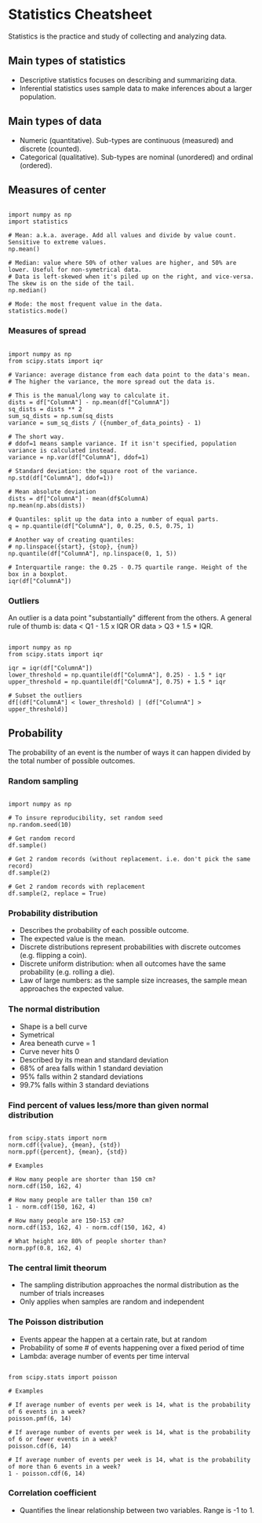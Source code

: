 
# Statistics Cheatsheet

Statistics is the practice and study of collecting and analyzing data. 

## Main types of statistics

- Descriptive statistics focuses on describing and summarizing data.
- Inferential statistics uses sample data to make inferences about a larger population.

## Main types of data

- Numeric (quantitative). Sub-types are continuous (measured) and discrete (counted).
- Categorical (qualitative). Sub-types are nominal (unordered) and ordinal (ordered).

## Measures of center

~~~

import numpy as np
import statistics

# Mean: a.k.a. average. Add all values and divide by value count. Sensitive to extreme values.
np.mean()

# Median: value where 50% of other values are higher, and 50% are lower. Useful for non-symetrical data.
# Data is left-skewed when it's piled up on the right, and vice-versa. The skew is on the side of the tail.
np.median()

# Mode: the most frequent value in the data.
statistics.mode()

~~~

### Measures of spread

~~~

import numpy as np
from scipy.stats import iqr

# Variance: average distance from each data point to the data's mean.
# The higher the variance, the more spread out the data is.

# This is the manual/long way to calculate it.
dists = df["ColumnA"] - np.mean(df["ColumnA"])
sq_dists = dists ** 2
sum_sq_dists = np.sum(sq_dists
variance = sum_sq_dists / ({number_of_data_points} - 1)

# The short way.
# ddof=1 means sample variance. If it isn't specified, population variance is calculated instead.
variance = np.var(df["ColumnA"], ddof=1)

# Standard deviation: the square root of the variance.
np.std(df["ColumnA"], ddof=1))

# Mean absolute deviation
dists = df["ColumnA"] - mean(df$ColumnA)
np.mean(np.abs(dists))

# Quantiles: split up the data into a number of equal parts.
q = np.quantile(df["ColumnA"], 0, 0.25, 0.5, 0.75, 1)

# Another way of creating quantiles:
# np.linspace({start}, {stop}, {num})
np.quantile(df["ColumnA"], np.linspace(0, 1, 5))

# Interquartile range: the 0.25 - 0.75 quartile range. Height of the box in a boxplot.
iqr(df["ColumnA"])

~~~

### Outliers

An outlier is a data point "substantially" different from the others. A general rule of thumb is: data < Q1 - 1.5 x IQR OR data > Q3 + 1.5 * IQR.

~~~

import numpy as np
from scipy.stats import iqr

iqr = iqr(df["ColumnA"])
lower_threshold = np.quantile(df["ColumnA"], 0.25) - 1.5 * iqr
upper_threshold = np.quantile(df["ColumnA"], 0.75) + 1.5 * iqr

# Subset the outliers
df[(df["ColumnA"] < lower_threshold) | (df["ColumnA"] > upper_threshold)]

~~~

## Probability

The probability of an event is the number of ways it can happen divided by the total number of possible outcomes.

### Random sampling

~~~

import numpy as np

# To insure reproducibility, set random seed
np.random.seed(10)

# Get random record
df.sample()

# Get 2 random records (without replacement. i.e. don't pick the same record)
df.sample(2)

# Get 2 random records with replacement
df.sample(2, replace = True)

~~~

### Probability distribution

- Describes the probability of each possible outcome.
- The expected value is the mean.
- Discrete distributions represent probabilities with discrete outcomes (e.g. flipping a coin).
- Discrete uniform distribution: when all outcomes have the same probability (e.g. rolling a die).
- Law of large numbers: as the sample size increases, the sample mean approaches the expected value.

### The normal distribution

- Shape is a bell curve
- Symetrical
- Area beneath curve = 1
- Curve never hits 0
- Described by its mean and standard deviation
- 68% of area falls within 1 standard deviation
- 95% falls within 2 standard deviations
- 99.7% falls within 3 standard deviations

### Find percent of values less/more than given normal distribution

~~~

from scipy.stats import norm
norm.cdf({value}, {mean}, {std})
norm.ppf({percent}, {mean}, {std})

# Examples

# How many people are shorter than 150 cm?
norm.cdf(150, 162, 4)

# How many people are taller than 150 cm?
1 - norm.cdf(150, 162, 4)

# How many people are 150-153 cm?
norm.cdf(153, 162, 4) - norm.cdf(150, 162, 4)

# What height are 80% of people shorter than?
norm.ppf(0.8, 162, 4)

~~~

### The central limit theorum

- The sampling distribution approaches the normal distribution as the number of trials increases
- Only applies when samples are random and independent

### The Poisson distribution

- Events appear the happen at a certain rate, but at random
- Probability of some # of events happening over a fixed period of time
- Lambda: average number of events per time interval

~~~

from scipy.stats import poisson

# Examples

# If average number of events per week is 14, what is the probability of 6 events in a week?
poisson.pmf(6, 14)

# If average number of events per week is 14, what is the probability of 6 or fewer events in a week?
poisson.cdf(6, 14)

# If average number of events per week is 14, what is the probability of more than 6 events in a week?
1 - poisson.cdf(6, 14)

~~~

### Correlation coefficient

- Quantifies the linear relationship between two variables. Range is -1 to 1.
